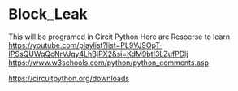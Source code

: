 # Block_Leak
This will be programed in Circit Python 
Here are Resoerse to learn
https://youtube.com/playlist?list=PL9VJ9OpT-IPSsQUWqQcNrVJqy4LhBjPX2&si=KdM9btI3LZufPDlj
https://www.w3schools.com/python/python_comments.asp


https://circuitpython.org/downloads
